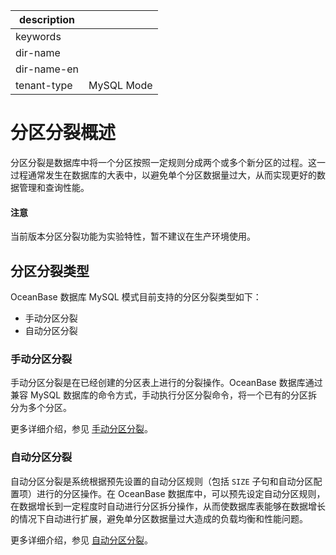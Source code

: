 |description||
|---|---|
|keywords||
|dir-name||
|dir-name-en||
|tenant-type|MySQL Mode|

# 分区分裂概述

分区分裂是数据库中将一个分区按照一定规则分成两个或多个新分区的过程。这一过程通常发生在数据库的大表中，以避免单个分区数据量过大，从而实现更好的数据管理和查询性能。

<main id="notice" type='notice'>
  <h4>注意</h4>
  <p>当前版本分区分裂功能为实验特性，暂不建议在生产环境使用。</p>
</main>

## 分区分裂类型

OceanBase 数据库 MySQL 模式目前支持的分区分裂类型如下：

* 手动分区分裂
* 自动分区分裂

### 手动分区分裂

手动分区分裂是在已经创建的分区表上进行的分裂操作。OceanBase 数据库通过兼容 MySQL 数据库的命令方式，手动执行分区分裂命令，将一个已有的分区拆分为多个分区。

更多详细介绍，参见 [手动分区分裂](200.manual-partition-splitting-of-mysql-mode.md)。

### 自动分区分裂

自动分区分裂是系统根据预先设置的自动分区规则（包括 `SIZE` 子句和自动分区配置项）进行的分区操作。在 OceanBase 数据库中，可以预先设定自动分区规则，在数据增长到一定程度时自动进行分区拆分操作，从而使数据库表能够在数据增长的情况下自动进行扩展，避免单分区数据量过大造成的负载均衡和性能问题。

更多详细介绍，参见 [自动分区分裂](300.automatic-partition-splitting-of-mysql-mode.md)。
